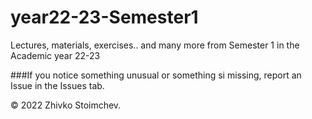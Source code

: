 # year22-23-Semester1
Lectures, materials, exercises.. and many more from Semester 1 in the Academic year 22-23

###If you notice something unusual or something si missing, report an Issue in the Issues tab.

© 2022 Zhivko Stoimchev.
